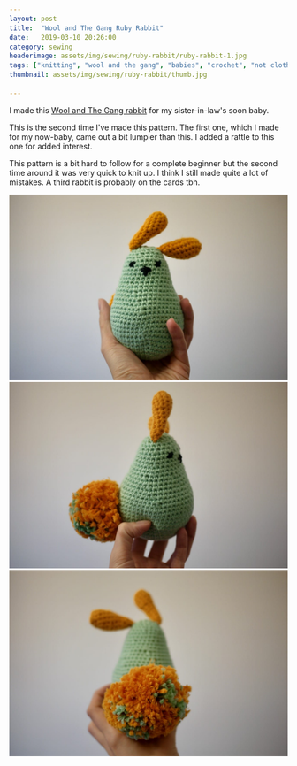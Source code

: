 ```yaml
---
layout: post
title:  "Wool and The Gang Ruby Rabbit"
date:   2019-03-10 20:26:00
category: sewing
headerimage: assets/img/sewing/ruby-rabbit/ruby-rabbit-1.jpg
tags: ["knitting", "wool and the gang", "babies", "crochet", "not clothes"]
thumbnail: assets/img/sewing/ruby-rabbit/thumb.jpg

---
```


I made this [Wool and The Gang rabbit](https://www.woolandthegang.com/en/products/ruby-rabbit) for my sister-in-law's soon baby.

This is the second time I've made this pattern. The first one, which I made for my now-baby, came out a bit lumpier than this. I added a rattle to this one for added interest.

This pattern is a bit hard to follow for a complete beginner but the second time around it was very quick to knit up. I think I still made quite a lot of mistakes. A third rabbit is probably on the cards tbh.


![Ruby Rabbit](/assets/img/sewing/ruby-rabbit/ruby-rabbit-1.jpg)
![Ruby Rabbit](/assets/img/sewing/ruby-rabbit/ruby-rabbit-2.jpg)
![Ruby Rabbit](/assets/img/sewing/ruby-rabbit/ruby-rabbit-3.jpg)
